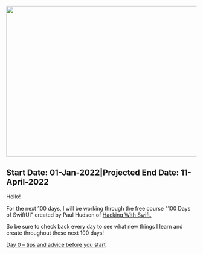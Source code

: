 <img src="https://www.hackingwithswift.com/uploads/100-days-of-swiftui.jpg"
     width="625"
     height="400"/>
<h2>Start Date: 01-Jan-2022|Projected End Date: 11-April-2022</h2>

Hello!

For the next 100 days, I will be working through the free course "100 Days of SwiftUI" created by Paul Hudson of [Hacking With Swift.](https://www.hackingwithswift.com/)

So be sure to check back every day to see what new things I learn and create throughout these next 100 days!


[Day 0 – tips and advice before you start](https://github.com/PaceWC/100-Days-of-SwiftUI/blob/main/Day%200%20%E2%80%93%20tips%20and%20advice%20before%20you%20start.md)
